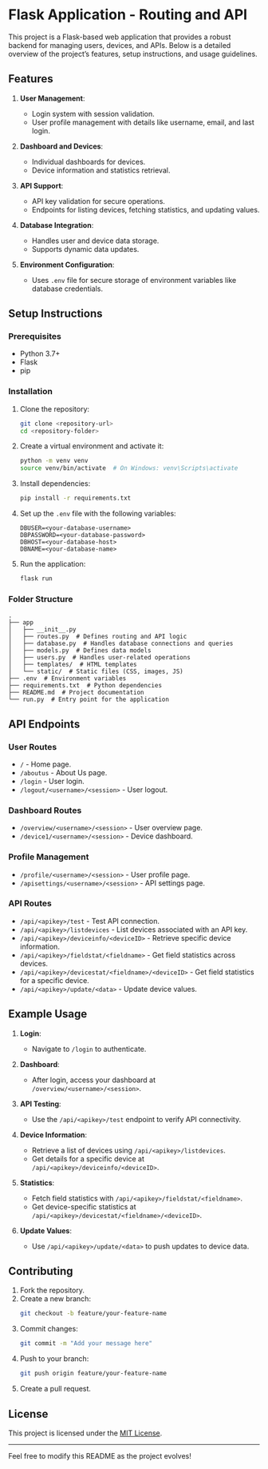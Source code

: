 # Flask Application - Routing and API

This project is a Flask-based web application that provides a robust backend for managing users, devices, and APIs. Below is a detailed overview of the project’s features, setup instructions, and usage guidelines.

## Features

1. **User Management**:
   - Login system with session validation.
   - User profile management with details like username, email, and last login.

2. **Dashboard and Devices**:
   - Individual dashboards for devices.
   - Device information and statistics retrieval.

3. **API Support**:
   - API key validation for secure operations.
   - Endpoints for listing devices, fetching statistics, and updating values.

4. **Database Integration**:
   - Handles user and device data storage.
   - Supports dynamic data updates.

5. **Environment Configuration**:
   - Uses `.env` file for secure storage of environment variables like database credentials.

## Setup Instructions

### Prerequisites

- Python 3.7+
- Flask
- pip

### Installation

1. Clone the repository:
   ```bash
   git clone <repository-url>
   cd <repository-folder>
   ```

2. Create a virtual environment and activate it:
   ```bash
   python -m venv venv
   source venv/bin/activate  # On Windows: venv\Scripts\activate
   ```

3. Install dependencies:
   ```bash
   pip install -r requirements.txt
   ```

4. Set up the `.env` file with the following variables:
   ```env
   DBUSER=<your-database-username>
   DBPASSWORD=<your-database-password>
   DBHOST=<your-database-host>
   DBNAME=<your-database-name>
   ```

5. Run the application:
   ```bash
   flask run
   ```

### Folder Structure

```plaintext
.
├── app
│   ├── __init__.py
│   ├── routes.py  # Defines routing and API logic
│   ├── database.py  # Handles database connections and queries
│   ├── models.py  # Defines data models
│   ├── users.py  # Handles user-related operations
│   ├── templates/  # HTML templates
│   └── static/  # Static files (CSS, images, JS)
├── .env  # Environment variables
├── requirements.txt  # Python dependencies
├── README.md  # Project documentation
└── run.py  # Entry point for the application
```

## API Endpoints

### User Routes

- `/` - Home page.
- `/aboutus` - About Us page.
- `/login` - User login.
- `/logout/<username>/<session>` - User logout.

### Dashboard Routes

- `/overview/<username>/<session>` - User overview page.
- `/device1/<username>/<session>` - Device dashboard.

### Profile Management

- `/profile/<username>/<session>` - User profile page.
- `/apisettings/<username>/<session>` - API settings page.

### API Routes

- `/api/<apikey>/test` - Test API connection.
- `/api/<apikey>/listdevices` - List devices associated with an API key.
- `/api/<apikey>/deviceinfo/<deviceID>` - Retrieve specific device information.
- `/api/<apikey>/fieldstat/<fieldname>` - Get field statistics across devices.
- `/api/<apikey>/devicestat/<fieldname>/<deviceID>` - Get field statistics for a specific device.
- `/api/<apikey>/update/<data>` - Update device values.

## Example Usage

1. **Login**:
   - Navigate to `/login` to authenticate.

2. **Dashboard**:
   - After login, access your dashboard at `/overview/<username>/<session>`.

3. **API Testing**:
   - Use the `/api/<apikey>/test` endpoint to verify API connectivity.

4. **Device Information**:
   - Retrieve a list of devices using `/api/<apikey>/listdevices`.
   - Get details for a specific device at `/api/<apikey>/deviceinfo/<deviceID>`.

5. **Statistics**:
   - Fetch field statistics with `/api/<apikey>/fieldstat/<fieldname>`.
   - Get device-specific statistics at `/api/<apikey>/devicestat/<fieldname>/<deviceID>`.

6. **Update Values**:
   - Use `/api/<apikey>/update/<data>` to push updates to device data.

## Contributing

1. Fork the repository.
2. Create a new branch:
   ```bash
   git checkout -b feature/your-feature-name
   ```
3. Commit changes:
   ```bash
   git commit -m "Add your message here"
   ```
4. Push to your branch:
   ```bash
   git push origin feature/your-feature-name
   ```
5. Create a pull request.

## License

This project is licensed under the [MIT License](LICENSE).

---

Feel free to modify this README as the project evolves!

